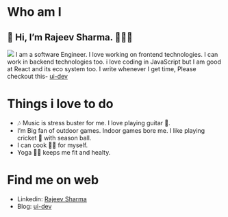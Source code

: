  # Who am I 
 
 ## 👋 Hi, I’m Rajeev Sharma. 👨🏼‍💻
 <img src="https://media-exp1.licdn.com/dms/image/C4D16AQEg-u2Cp6sO9Q/profile-displaybackgroundimage-shrink_350_1400/0/1614606253965?e=1637193600&v=beta&t=lMkeuNXq0UUCIpUJ0Swun5qLpVT2GvjVre7xfT-Vu1A" />
 I am a software Engineer. I love working on frontend technologies. I can work in backend technologies too. i love coding in JavaScript but
 I am good at React and its eco system too. I write whenever I get time, Please checkout this- <a href="https://www.ui-dev.in/" target="_blank">ui-dev</a>
 
# Things i love to do

- 🎶 Music is stress buster for me. I love playing guitar 🎸.
- I’m Big fan of outdoor games. Indoor games bore me. I like playing cricket 🏏 with season ball.
- I can  cook 👨‍🍳 for myself.
- Yoga 🧘‍♂️ keeps me fit and healty.

# Find me on web

- Linkedin: <a href="https://www.linkedin.com/in/rajeev-sharma-0171242b/" target="_blank"> Rajeev Sharma </a>
- Blog: <a href="https://www.ui-dev.in/" target="_blank">ui-dev</a>

<!---
talk2rajeev/talk2rajeev is a ✨ special ✨ repository because its `README.md` (this file) appears on your GitHub profile.
You can click the Preview link to take a look at your changes.
--->
